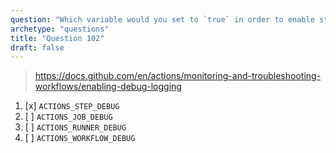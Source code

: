 ```yaml
---
question: "Which variable would you set to `true` in order to enable step debug logging?"
archetype: "questions"
title: "Question 102"
draft: false
---
```


> https://docs.github.com/en/actions/monitoring-and-troubleshooting-workflows/enabling-debug-logging
1. [x] `ACTIONS_STEP_DEBUG`
1. [ ] `ACTIONS_JOB_DEBUG`
1. [ ] `ACTIONS_RUNNER_DEBUG`
1. [ ] `ACTIONS_WORKFLOW_DEBUG`
